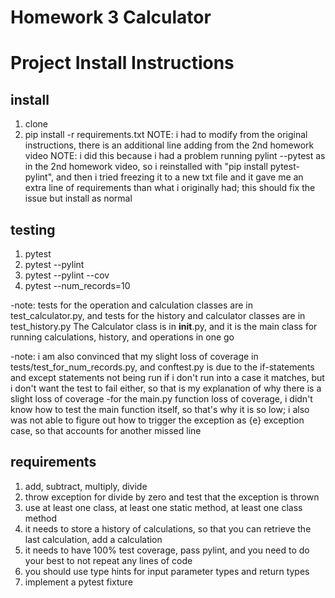 # Homework 3 Calculator

# Project Install Instructions

## install 
1. clone
2. pip install -r requirements.txt
    NOTE: i had to modify from the original instructions, there is an additional line adding from the 2nd homework video
    NOTE: i did this because i had a problem running pylint --pytest as in the 2nd homework video, so i reinstalled with "pip install pytest-pylint", and then i tried freezing it to a new txt file and it gave me an extra line of requirements than what i originally had; this should fix the issue but install as normal

## testing
1. pytest
2. pytest --pylint
3. pytest --pylint --cov
4. pytest --num_records=10

-note: tests for the operation and calculation classes are in test_calculator.py, and tests for the history and calculator classes are in test_history.py
The Calculator class is in __init__.py, and it is the main class for running calculations, history, and operations in one go

-note: i am also convinced that my slight loss of coverage in tests/test_for_num_records.py, and conftest.py 
is due to the if-statements and except statements not being run if i don't run into a case it matches,
but i don't want the test to fail either, so that is my explanation of why there is a slight loss of coverage
-for the main.py function loss of coverage, i didn't know how to test the main function itself, so that's why it is so low;
i also was not able to figure out how to trigger the exception as {e} exception case, so that accounts for another missed line


## requirements
1. add, subtract, multiply, divide
2. throw exception for divide by zero and test that the exception is thrown
3. use at least one class, at least one static method, at least one class method
4. it needs to store a history of calculations, so that you can retrieve the last calculation, add a calculation
5. it needs to have 100% test coverage, pass pylint, and you need to do your best to not repeat any lines of code
6. you should use type hints for input parameter types and return types 
7. implement a pytest fixture

